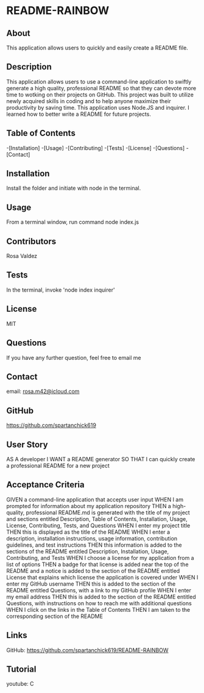 # README-RAINBOW

## About

This application allows users to quickly and easily create a README file.

## Description

This application allows users to use a command-line application to swiftly generate a high quality, professional README so that they can devote more time to wotking on their projects on GitHub. This project was built to utilize newly acquired skills in coding and to help anyone maximize their productivity by saving time. This application uses Node.JS and inquirer. I learned how to better write a README for future projects. 

## Table of Contents
-[Installation] 
-[Usage]
-[Contributing]
-[Tests]
-[License] 
-[Questions]
-[Contact]


## Installation
Install the folder and initiate with node in the terminal.

## Usage

From a terminal window, run command node index.js 

## Contributors

Rosa Valdez

## Tests
In the terminal, invoke 'node index inquirer'

## License

MIT 

## Questions
If you have any further question, feel free to email me

## Contact
email: rosa.m42@icloud.com

## GitHub 
https://github.com/spartanchick619

## User Story

AS A developer
I WANT a README generator
SO THAT I can quickly create a professional README for a new project

## Acceptance Criteria

GIVEN a command-line application that accepts user input
WHEN I am prompted for information about my application repository
THEN a high-quality, professional README.md is generated with the title of my project and sections entitled Description, Table of Contents, Installation, Usage, License, Contributing, Tests, and Questions
WHEN I enter my project title
THEN this is displayed as the title of the README
WHEN I enter a description, installation instructions, usage information, contribution guidelines, and test instructions
THEN this information is added to the sections of the README entitled Description, Installation, Usage, Contributing, and Tests
WHEN I choose a license for my application from a list of options
THEN a badge for that license is added near the top of the README and a notice is added to the section of the README entitled License that explains which license the application is covered under
WHEN I enter my GitHub username
THEN this is added to the section of the README entitled Questions, with a link to my GitHub profile
WHEN I enter my email address
THEN this is added to the section of the README entitled Questions, with instructions on how to reach me with additional questions
WHEN I click on the links in the Table of Contents
THEN I am taken to the corresponding section of the README

## Links
GitHub: https://github.com/spartanchick619/README-RAINBOW

## Tutorial
youtube: C